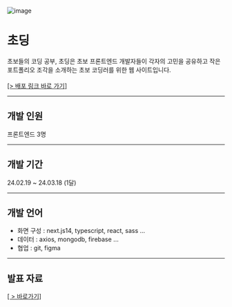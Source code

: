 ![image](https://github.com/SSkkky/choding/assets/125051373/055061f6-22f0-4964-997b-49baa58a4910)

# 초딩
초보들의 코딩 공부, 초딩은
초보 프론트엔드 개발자들이 각자의 고민을 공유하고 작은 포트폴리오 조각을 소개하는 초보 코딩러를 위한 웹 사이트입니다.
<br></br>
<a href="https://choding.vercel.app/">[> 배포 링크 바로 가기]</a>

---

## 개발 인원
프론트엔드 3명

---

## 개발 기간
24.02.19 ~ 24.03.18 (1달)

---

## 개발 언어
<ul>
<li>화면 구성 : next.js14, typescript, react, sass ...</li>
<li>데이터 : axios, mongodb, firebase ... </li>
<li>협업 : git, figma</li>
</ul>

---

## 발표 자료
<a href='https://www.figma.com/proto/IDv7kp44qKVJDfPFQHT3kK/%EC%95%84%EC%9D%B4%EB%94%94%EC%96%B4?type=design&node-id=56-136&t=XPlka5pUrZIuj5Vw-0&scaling=contain&page-id=56%3A136'>[ > 바로가기]</a>
